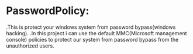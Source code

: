 PasswordPolicy:
==============

 .This is protect your windows system from password bypass(windows hacking).
 .In this project i can use the default MMC(Microsoft management console) policies 
 to protect our system from password bypass from the unauthorized users.
 
